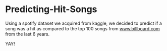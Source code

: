 # Predicting-Hit-Songs
Using a spotify dataset we acquired from kaggle, we decided to predict if a song was a hit as compared to the top 100 songs from www.billboard.com from the last 6 years.

YAY!
